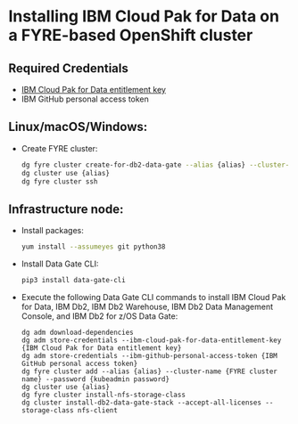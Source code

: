# Installing IBM Cloud Pak for Data on a FYRE-based OpenShift cluster

## Required Credentials

- [IBM Cloud Pak for Data entitlement key](https://myibm.ibm.com/products-services/containerlibrary)
- IBM GitHub personal access token

## Linux/macOS/Windows:

- Create FYRE cluster:

  ```bash
  dg fyre cluster create-for-db2-data-gate --alias {alias} --cluster-name {FYRE cluster name} --ssh-key "$(cat ~/.ssh/id_rsa.pub)"
  dg cluster use {alias}
  dg fyre cluster ssh
  ```

## Infrastructure node:

- Install packages:

  ```bash
  yum install --assumeyes git python38
  ```

- Install Data Gate CLI:

  ```bash
  pip3 install data-gate-cli
  ```

- Execute the following Data Gate CLI commands to install IBM Cloud Pak for Data, IBM Db2, IBM Db2 Warehouse, IBM Db2 Data Management Console, and IBM Db2 for z/OS Data Gate:

  ```
  dg adm download-dependencies
  dg adm store-credentials --ibm-cloud-pak-for-data-entitlement-key {IBM Cloud Pak for Data entitlement key}
  dg adm store-credentials --ibm-github-personal-access-token {IBM GitHub personal access token}
  dg fyre cluster add --alias {alias} --cluster-name {FYRE cluster name} --password {kubeadmin password}
  dg cluster use {alias}
  dg fyre cluster install-nfs-storage-class
  dg cluster install-db2-data-gate-stack --accept-all-licenses --storage-class nfs-client
  ```
